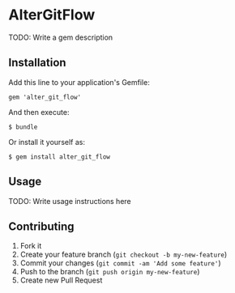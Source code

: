 # AlterGitFlow

TODO: Write a gem description

## Installation

Add this line to your application's Gemfile:

    gem 'alter_git_flow'

And then execute:

    $ bundle

Or install it yourself as:

    $ gem install alter_git_flow

## Usage

TODO: Write usage instructions here

## Contributing

1. Fork it
2. Create your feature branch (`git checkout -b my-new-feature`)
3. Commit your changes (`git commit -am 'Add some feature'`)
4. Push to the branch (`git push origin my-new-feature`)
5. Create new Pull Request
